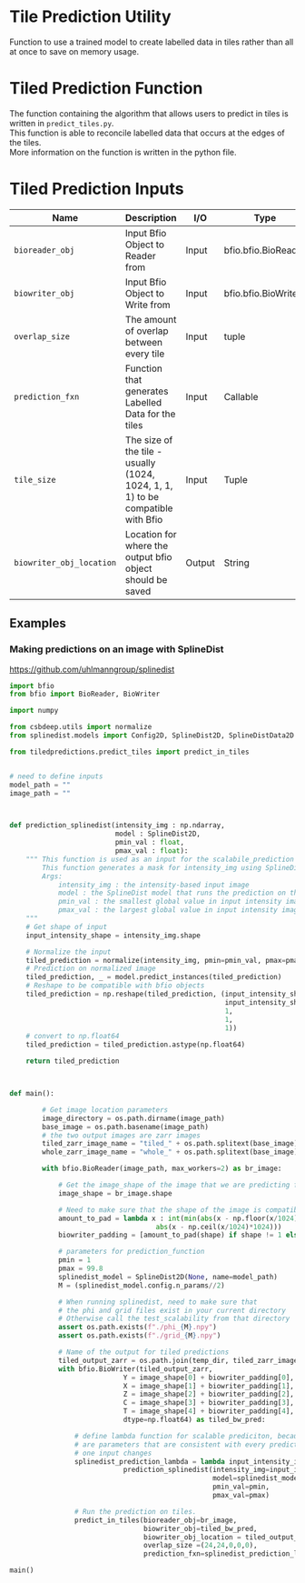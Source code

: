# Tile Prediction Utility

Function to use a trained model to create labelled data in tiles rather than all at once to save on memory usage.

# Tiled Prediction Function

The function containing the algorithm that allows users to predict in tiles is written in `predict_tiles.py`.  
This function is able to reconcile labelled data that occurs at the edges of the tiles.   
More information on the function is written in the python file. 

# Tiled Prediction Inputs 

| Name                    | Description                                                                     | I/O    | Type                  |
|-------------------------|---------------------------------------------------------------------------------|--------|-----------------------|
| `bioreader_obj`         | Input Bfio Object to Reader from                                                | Input  | bfio.bfio.BioReader   |  
| `biowriter_obj`         | Input Bfio Object to Write from                                                 | Input  | bfio.bfio.BioWriter   |
| `overlap_size`          | The amount of overlap between every tile                                        | Input  | tuple                 |
| `prediction_fxn`        | Function that generates Labelled Data for the tiles                             | Input  | Callable              |
| `tile_size`             | The size of the tile - usually (1024, 1024, 1, 1, 1) to be compatible with Bfio | Input  | Tuple                 |
| `biowriter_obj_location`| Location for where the output bfio object should be saved                       | Output | String                |


## Examples

### Making predictions on an image with SplineDist 
https://github.com/uhlmanngroup/splinedist

```python
import bfio 
from bfio import BioReader, BioWriter 

import numpy

from csbdeep.utils import normalize
from splinedist.models import Config2D, SplineDist2D, SplineDistData2D

from tiledpredictions.predict_tiles import predict_in_tiles


# need to define inputs
model_path = ""
image_path = ""



def prediction_splinedist(intensity_img : np.ndarray, 
                          model : SplineDist2D, 
                          pmin_val : float, 
                          pmax_val : float):
    """ This function is used as an input for the scalabile_prediction algorithm.
        This function generates a mask for intensity_img using SplineDist. 
        Args:
            intensity_img : the intensity-based input image
            model : the SplineDist model that runs the prediction on the input
            pmin_val : the smallest global value in input intensity image
            pmax_val : the largest global value in input intensity image
    """
    # Get shape of input
    input_intensity_shape = intensity_img.shape

    # Normalize the input
    tiled_prediction = normalize(intensity_img, pmin=pmin_val, pmax=pmax_val, axis=(0,1),dtype=int)
    # Prediction on normalized image
    tiled_prediction, _ = model.predict_instances(tiled_prediction)
    # Reshape to be compatible with bfio objects
    tiled_prediction = np.reshape(tiled_prediction, (input_intensity_shape[0], 
                                                     input_intensity_shape[1],
                                                     1,
                                                     1,
                                                     1))
    # convert to np.float64
    tiled_prediction = tiled_prediction.astype(np.float64)

    return tiled_prediction



def main():

        # Get image location parameters
        image_directory = os.path.dirname(image_path)
        base_image = os.path.basename(image_path)
        # the two output images are zarr images
        tiled_zarr_image_name = "tiled_" + os.path.splitext(base_image)[0] + ".zarr"
        whole_zarr_image_name = "whole_" + os.path.splitext(base_image)[0] + ".zarr"

        with bfio.BioReader(image_path, max_workers=2) as br_image:

            # Get the image_shape of the image that we are predicting from
            image_shape = br_image.shape

            # Need to make sure that the shape of the image is compatible with bfio
            amount_to_pad = lambda x : int(min(abs(x - np.floor(x/1024)*1024), 
                                    abs(x - np.ceil(x/1024)*1024))) 
            biowriter_padding = [amount_to_pad(shape) if shape != 1 else 0 for shape in image_shape ]

            # parameters for prediction_function
            pmin = 1
            pmax = 99.8
            splinedist_model = SplineDist2D(None, name=model_path)
            M = (splinedist_model.config.n_params//2)

            # When running splinedist, need to make sure that
            # the phi and grid files exist in your current directory 
            # Otherwise call the test_scalability from that directory
            assert os.path.exists(f"./phi_{M}.npy")
            assert os.path.exists(f"./grid_{M}.npy")

            # Name of the output for tiled predictions
            tiled_output_zarr = os.path.join(temp_dir, tiled_zarr_image_name)
            with bfio.BioWriter(tiled_output_zarr,
                            Y = image_shape[0] + biowriter_padding[0],
                            X = image_shape[1] + biowriter_padding[1],
                            Z = image_shape[2] + biowriter_padding[2],
                            C = image_shape[3] + biowriter_padding[3],
                            T = image_shape[4] + biowriter_padding[4],
                            dtype=np.float64) as tiled_bw_pred:

                # define lambda function for scalable prediciton, because there
                # are parameters that are consistent with every prediction.  Only 
                # one input changes
                splinedist_prediction_lambda = lambda input_intensity_image: \
                            prediction_splinedist(intensity_img=input_intensity_image, 
                                                  model=splinedist_model, 
                                                  pmin_val=pmin, 
                                                  pmax_val=pmax)

                # Run the prediction on tiles.
                predict_in_tiles(bioreader_obj=br_image,
                                 biowriter_obj=tiled_bw_pred,
                                 biowriter_obj_location = tiled_output_zarr,
                                 overlap_size =(24,24,0,0,0),
                                 prediction_fxn=splinedist_prediction_lambda)

main()

```
